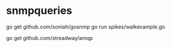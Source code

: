 snmpqueries
============



go get github.com/soniah/gosnmp
go run spikes/walkexample.go <community> <ip> <oid>


go get github.com/streadway/amqp
